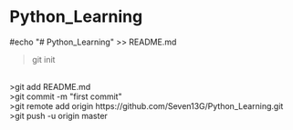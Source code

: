 # Python_Learning
#echo "# Python_Learning" >> README.md
>git init
<br>
>git add README.md
<br>
>git commit -m "first commit"
<br>
>git remote add origin https://github.com/Seven13G/Python_Learning.git
<br>
>git push -u origin master
